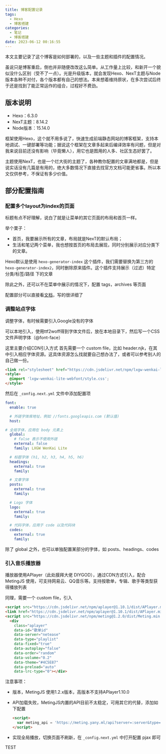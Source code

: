 ```yaml
---
title: 博客配置记录
tags:
  - Hexo
  - 博客搭建
categories:
  - 笔记
  - 博客搭建
date: 2023-06-12 00:16:55
---
```



本文主要记录了这个博客是如何部署的，以及一些主题和插件的配置情况。

<!-- more -->

虽说只是博客重启，倒也并非随便改改这么简单。从工作量上比较，和新开一个貌似没什么区别（受不了一点）。光是升级版本，就会发现Hexo、NexT主题与Node版本各种不对付，各个版本都有自己的想法。本来想着维持原状，在多次尝试后终于还是找到了能正常运作的组合，过程好不费劲。

## 版本说明

- Hexo：6.3.0
- NexT主题：8.14.2
- Node版本：15.14.0

框架使用Hexo，这个就不用多说了，快速生成前端静态网站的博客框架，支持本地调试、一键部署等功能；据说这个框架在文章多起来后编译效率有问题，但是对我来说目前还没有影响（毕竟懒人），用它也是图用的人多、社区生态好罢了。

主题使用NexT，也是一个烂大街的主题了，各种教你配置的文章满地都是，但是说实话没有几篇是有用的，绝大多数情况下直接去找官方文档可能更省事。所以本文仅供参考，不保证有多少价值。

## 部分配置指南

### 配置多个layout为index的页面

标题有点不好理解，说白了就是让菜单的其它页面的布局和首页一样。

举个栗子：

- 首页，我要展示所有的文章，布局就是NexT的默认布局；
- 生活和笔记两个菜单，我也想按首页的布局去展现，同时分别展示对应分类下的文章。

Hexo默认是使用 `hexo-generator-index` 这个插件，我们需要替换为第三方的 `hexo-generator-index2`，同时删除原来插件。这个插件支持展示（过滤）特定 分类/标签/路径 下的文章

除此之外，还可以不在菜单中展示的情况下，配置 tags，archives 等页面

配置部分可以直接看[文档](https://github.com/Jamling/hexo-generator-index2/blob/master/README_zh.md)，写的很详细了

### 调整站点字体

调整字体，有时候需要引入Google没有的字体

可以本地引入，使用ttf2woff得到字体文件后，放在本地目录下，然后写一个CSS文件声明字体（@font-face）

这里主要介绍CDN引入方式
首先需要一个 custom file，比如 header.njk，在其中引入相应字体资源。这具体资源怎么找就要自己想办法了，或者可以参考别人的自己做一份。

```html
<link rel="stylesheet" href="https://cdn.jsdelivr.net/npm/lxgw-wenkai-lite-webfont@1.0.0/style.css"/>
<style>
  @import 'lxgw-wenkai-lite-webfont/style.css';
</style>
```

然后在 `_config.next.yml` 文件中添加配置项

```yml
font:
  enable: true

  # 外链字体库地址，例如 //fonts.googleapis.com (默认值)
  host:

# 全局字体，应用在 body 元素上
  global:
    # false 表示不使用外链
    external: false  
    family: LXGW WenKai Lite

  # 标题字体 (h1, h2, h3, h4, h5, h6)
  headings:
    external: true
    family: 

  # 文章字体
  posts:
    external: true
    family:

  # Logo 字体
  logo:
    external: true
    family:

  # 代码字体，应用于 code 以及代码块
  codes:
    external: true
    family:
```

除了 global 之外，也可以单独配置某部分的字体，如 posts、headings、codes

### 引入音乐播放器

播放器使用APlayer（此处膜拜大佬 DIYGOD），通过CDN方式引入，配合 MetingJS 使用，可支持网易云、QQ音乐等。支持按歌单，专辑、歌手等类型获得播放列表

同理，需要一个 custom file，引入

```html
<script src="https://cdn.jsdelivr.net/npm/aplayer@1.10.1/dist/APlayer.min.js"></script>
<link href="https://cdn.jsdelivr.net/npm/aplayer@1.10.1/dist/APlayer.min.css" rel="stylesheet">
<script src="https://cdn.jsdelivr.net/npm/meting@1.2.0/dist/Meting.min.js"></script>
  <div
    class="aplayer"
    data-id="歌单id"
    data-server="netease"
    data-type="playlist"
    data-fixed="true"
    data-autoplay="false"
    data-order="random"
    data-volume="0.2"
    data-theme="#4C5E87"
    data-preload="auto"
    data-lrc-type="0"></div>
```

注意事项：

- 版本，MetingJS 使用1.2.x版本，高版本不支持APlayer1.10.0
- API加载失败，MetingJS内置的API目前不太稳定，可用其它的代替，添加如下配置
  
  ```html
  <script>
    var meting_api = 'https://meting.yany.ml/api?server=:server&type=:type&id=:id&auth=:auth&r=:r';
  </script>
  ```

- 实现全局播放，切换页面不刷新，在 `_config.next.yml` 中打开配置 pjax 即可

TEST